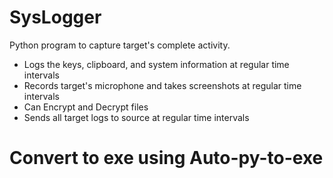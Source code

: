# SysLogger
Python program to capture target's complete activity.
- Logs the keys, clipboard, and system information at regular time intervals 
- Records target's microphone and takes screenshots at regular time intervals
- Can Encrypt and Decrypt files
- Sends all target logs to source at regular time intervals
# Convert to exe using Auto-py-to-exe
